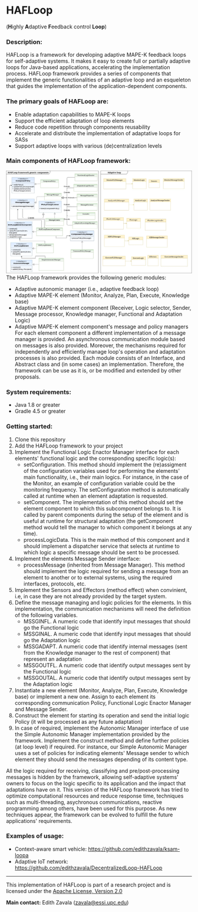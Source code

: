 # HAFLoop
(**H**ighly **A**daptive **F**eedback control **Loop**)

### Description:
HAFLoop is a framework for developing adaptive MAPE-K feedback loops for self-adaptive systems. It makes it easy to create full or partially adaptive loops for Java-based applications, accelerating the implementation process. HAFLoop framework provides a series of components that implement the generic functionalities of an adaptive loop and an esqueleton that guides the implementation of the application-dependent components.

### The primary goals of HAFLoop are:
- Enable adaptation capabilities to MAPE-K loops
- Support the efficient adaptation of loop elements
- Reduce code repetition through components reusability
- Accelerate and distribute the implementation of adaptative loops for SASs
- Support adaptive loops with various (de)centralization levels

### Main components of HAFLoop framework:
![HAFLoop framework](HAFLoopGitHub.jpg)
The HAFLoop framework provides the following generic modules:
- Adaptive autonomic manager (i.e., adaptive feedback loop)
- Adaptive MAPE-K element (Monitor, Analyze, Plan, Execute, Knowledge base)
- Adaptive MAPE-K element component (Receiver, Logic selector, Sender, Message processor, Knowledge manager, Functional and Adaptation Logic)
- Adaptive MAPE-K element component's message and policy managers
For each element component a different implementation of a message manager is provided. An asynchronous communication module based on messages is also provided. Moreover, the mechanisms required for independently and efficiently manage loop's operation and adaptation processes is also provided. Each module consists of an Interface, and Abstract class and (in some cases) an implementation. Therefore, the framework can be use as it is, or be modified and extended by other proposals.

### System requirements:
- Java 1.8 or greater
- Gradle 4.5 or greater

### Getting started:
1) Clone this repository
2) Add the HAFLoop framework to your project
3) Implement the Functional Logic Enactor Manager interface for each elements' functional logic and the corresponding specific logic(s):
    - setConfiguration. This method should implement the (re)assigment of the configuration variables used for performing the elements' main functionality, i.e., their main logics. For instance, in the case of the Monitor, an example of configuration variable could be the monitoring frequency. The setConfiguration method is automatically called at runtime when an element adaptation is requested.
    - setComponent. The implementation of this method should set the element component to which this subcomponent belongs to. It is called by parent components during the setup of the element and is useful at runtime for structural adaptation (the getComponent method would tell the manager to which component it belongs at any time).
    - processLogicData. This is the main method of this component and it should implement a dispatcher service that selects at runtime to which logic a specific message should be sent to be processed.
4) Implement the elements Message Sender interface:
    - processMessage (inherited from Message Manager). This method should implement the logic required for sending a message from an element to another or to external systems, using the required interfaces, protocols, etc.
5) Implement the Sensors and Effectors (method effect) when convinient, i.e, in case they are not already provided by the target system.
6) Define the message managing and logic policies for the elements. In this implementation, the communication mechanisms will need the definition of the following variables.
    - MSSGINFL. A numeric code that identify input messages that should go the Functional logic
    - MSSGINAL. A numeric code that identify input messages that should go the Adaptation logic
    - MSSGADAPT. A numeric code that identify internal messages (sent from the Knowledge manager to the rest of component) that represent an adaptation
    - MSSGOUTFL. A numeric code that identify output messages sent by the Functional logic
    - MSSGOUTAL. A numeric code that identify output messages sent by the Adaptation logic
7) Instantiate a new element (Monitor, Analyze, Plan, Execute, Knowledge base) or implement a new one. Assign to each element its corresponding communication Policy, Functional Logic Enactor Manager and Message Sender.
8) Construct the element for starting its operation and send the initial logic Policy (it will be processed as any future adaptation)
9) In case of required, implement the Autonomic Manager interface of use the Simple Autonomic Manager implementation provided by the framework. Implement the construct method and define further policies (at loop level) if required. For instance, our Simple Autonomic Manager uses a set of policies for indicating elements' Message sender to which element they should send the messages depending of its content type.

All the logic required for receiving, classifying and pre/post-processing messages is hidden by the framework, allowing self-adaptive systems' owners to focus on the logic specific to its application and the impact that adaptations have on it. This version of the HAFLoop framework has tried to optimize computational resources and reduce response time, techniques such as multi-threading, asychronous communications, reactive programming among others, have been used for this purpose. As new techniques appear, the framework can be evolved to fulfill the future applications' requirements.

### Examples of usage:
- Context-aware smart vehicle: https://github.com/edithzavala/ksam-loopa
- Adaptive IoT network: https://github.com/edithzavala/DecentralizedLoop-HAFLoop
  


---
This implementation of HAFLoop is part of a research project and is licensed under the [Apache License, Version 2.0](http://www.apache.org/licenses/LICENSE-2.0)

**Main contact:** Edith Zavala (<zavala@essi.upc.edu>)

